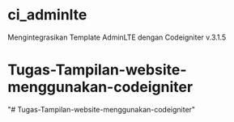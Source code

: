 # ci_adminlte
Mengintegrasikan Template AdminLTE dengan Codeigniter v.3.1.5
# Tugas-Tampilan-website-menggunakan-codeigniter
"# Tugas-Tampilan-website-menggunakan-codeigniter" 
